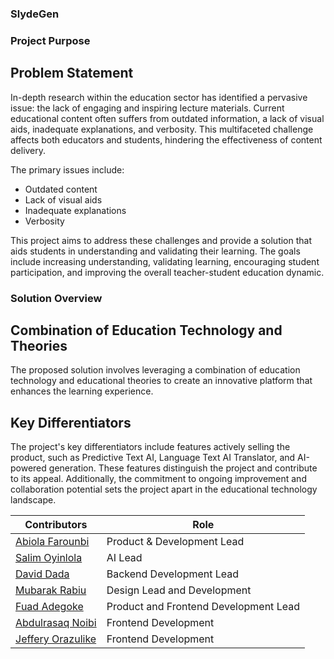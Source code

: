 ### SlydeGen

### Project Purpose

## Problem Statement

In-depth research within the education sector has identified a pervasive issue: the lack of engaging and inspiring
lecture materials. Current educational content often suffers from outdated information, a lack of visual aids,
inadequate explanations, and verbosity. This multifaceted challenge affects both educators and students, hindering the
effectiveness of content delivery.

The primary issues include:

* Outdated content
* Lack of visual aids
* Inadequate explanations
* Verbosity

This project aims to address these challenges and provide a solution that aids students in understanding and validating
their learning. The goals include increasing understanding, validating learning, encouraging student participation, and
improving the overall teacher-student education dynamic.

### Solution Overview

## Combination of Education Technology and Theories

The proposed solution involves leveraging a combination of education technology and educational theories to create an
innovative platform that enhances the learning experience.

## Key Differentiators

The project's key differentiators include features actively selling the product, such as Predictive Text AI, Language
Text AI Translator, and AI-powered generation. These features distinguish the project and contribute to its appeal.
Additionally, the commitment to ongoing improvement and collaboration potential sets the project apart in the
educational technology landscape.

| **Contributors**                                      | **Role**                              |
|-------------------------------------------------------|---------------------------------------|
| [Abiola Farounbi](https://github.com/Abiola-Farounbi) | Product & Development Lead            |
| [Salim Oyinlola](https://github.com/salimcodes)       | AI Lead                               |
| [David Dada ](https://github.com/AkinosiEniola)       | Backend Development Lead              |
| [Mubarak Rabiu](https://github.com/mubzie)            | Design Lead and Development           |
| [Fuad Adegoke](https://github.com/ALIPHATICHYD)       | Product and Frontend Development Lead |
| [Abdulrasaq Noibi](https://github.com/Olixc)          | Frontend Development                  |
| [Jeffery Orazulike](https://github.com/logickoder)    | Frontend Development                  |